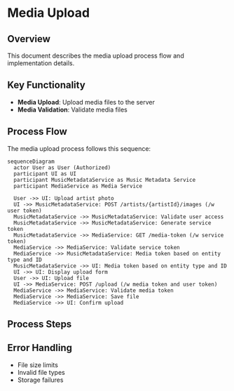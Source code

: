 # Media Upload

## Overview
This document describes the media upload process flow and implementation details.

## Key Functionality
- **Media Upload**: Upload media files to the server
- **Media Validation**: Validate media files

## Process Flow
The media upload process follows this sequence:

```mermaid
sequenceDiagram
  actor User as User (Authorized)
  participant UI as UI
  participant MusicMetadataService as Music Metadata Service
  participant MediaService as Media Service

  User ->> UI: Upload artist photo
  UI ->> MusicMetadataService: POST /artists/{artistId}/images (/w user token)
  MusicMetadataService ->> MusicMetadataService: Validate user access
  MusicMetadataService ->> MusicMetadataService: Generate service token
  MusicMetadataService ->> MediaService: GET /media-token (/w service token)
  MediaService ->> MediaService: Validate service token
  MediaService ->> MusicMetadataService: Media token based on entity type and ID
  MusicMetadataService ->> UI: Media token based on entity type and ID
  UI ->> UI: Display upload form
  User ->> UI: Upload file
  UI ->> MediaService: POST /upload (/w media token and user token)
  MediaService ->> MediaService: Validate media token
  MediaService ->> MediaService: Save file
  MediaService ->> UI: Confirm upload
```

## Process Steps


## Error Handling
- File size limits
- Invalid file types
- Storage failures